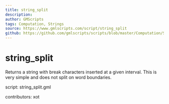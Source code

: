 ```yaml
---
title: string_split
description: 
author: GMScripts
tags: Computation, Strings
source: https://www.gmlscripts.com/script/string_split
github: https://github.com/gmlscripts/scripts/blob/master/Computation/Strings/string_split.gml
---
```


string_split
============

Returns a string with break characters inserted at a given interval.
This is very simple and does not split on word boundaries.

script: string_split.gml

contributors: xot
